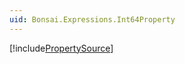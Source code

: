 ```yaml
---
uid: Bonsai.Expressions.Int64Property
---
```


[!include[PropertySource](~/articles/expressions-propertysource.md)]